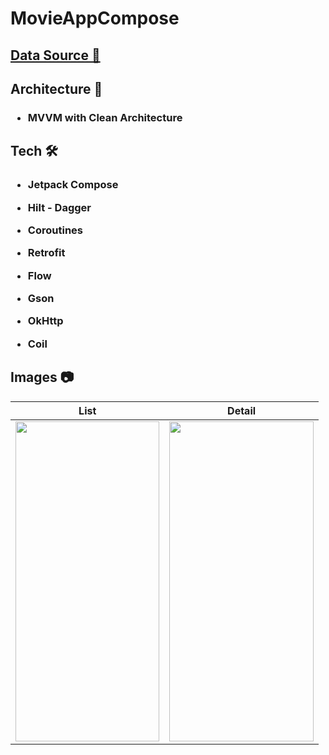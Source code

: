 <h1 align="left">MovieAppCompose</h1>

<h2 align="left"><a href="https://www.omdbapi.com">Data Source 🔗</a></h2>

<h2 align="left">Architecture 📐</h2>

<h3 align="left">

- MVVM with Clean Architecture

</h3>

<h2 align="left">Tech 🛠️</h2>

<h3 align="left">

- Jetpack Compose

- Hilt - Dagger

- Coroutines

- Retrofit

- Flow

- Gson

- OkHttp

- Coil

</h3>

<h2 align="left">Images 📷</h2>


| List  | Detail |
| ----- | ------------ |
|<img src="https://resmim.net/cdn/2024/09/17/mKgoGL.png" width="230.4" height="512"/>|<img src="https://resmim.net/cdn/2024/09/17/mKg0yW.png" width="230.4" height="512"/>
